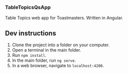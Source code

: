 ### TableTopicsQsApp

Table Topics web app for Toastmasters. Written in Angular.

## Dev instructions

1. Clone the project into a folder on your computer.
2. Open a terminal in the main folder.
3. Run `npm install`.
4. In the main folder, run `ng serve`.
5. In a web browser, navigate to `localhost:4200`.

